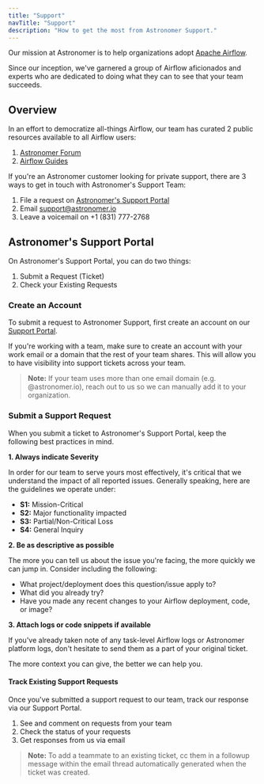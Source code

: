 ```yaml
---
title: "Support"
navTitle: "Support"
description: "How to get the most from Astronomer Support."
---
```


Our mission at Astronomer is to help organizations adopt [Apache Airflow](https://airflow.apache.org/).

Since our inception, we've garnered a group of Airflow aficionados and experts who are dedicated to doing what they can to see that your team succeeds.

## Overview

In an effort to democratize all-things Airflow, our team has curated 2 public resources available to all Airflow users:

1. [Astronomer Forum](forum.astronomer.io)
2. [Airflow Guides](/guides/)

If you're an Astronomer customer looking for private support, there are 3 ways to get in touch with Astronomer's Support Team:

1. File a request on [Astronomer's Support Portal](https://support.astronomer.io/hc/en-us)
2. Email [support@astronomer.io](mailto:support@astronomer.io)
3. Leave a voicemail on +1 (831) 777-2768

## Astronomer's Support Portal

On Astronomer's Support Portal, you can do two things:

1. Submit a Request (Ticket)
2. Check your Existing Requests

### Create an Account

To submit a request to Astronomer Support, first create an account on our [Support Portal](support.astronomer.io).

If you're working with a team, make sure to create an account with your work email or a domain that the rest of your team shares. This will allow you to have visibility into support tickets across your team.

> **Note:** If your team uses more than one email domain (e.g. @astronomer.io), reach out to us so we can manually add it to your organization.

### Submit a Support Request

When you submit a ticket to Astronomer's Support Portal, keep the following best practices in mind.

**1. Always indicate Severity**

In order for our team to serve yours most effectively, it's critical that we understand the impact of all reported issues. Generally speaking, here are the guidelines we operate under:

- **S1:** Mission-Critical
- **S2:** Major functionality impacted
- **S3:** Partial/Non-Critical Loss
- **S4:** General Inquiry

**2. Be as descriptive as possible**

The more you can tell us about the issue you're facing, the more quickly we can jump in. Consider including the following:

- What project/deployment does this question/issue apply to?
- What did you already try?
- Have you made any recent changes to your Airflow deployment, code, or image?

**3. Attach logs or code snippets if available**

If you've already taken note of any task-level Airflow logs or Astronomer platform logs, don't hesitate to send them as a part of your original ticket.

The more context you can give, the better we can help you.

#### Track Existing Support Requests

Once you've submitted a support request to our team, track our response via our Support Portal.

1. See and comment on requests from your team
2. Check the status of your requests
3. Get responses from us via email

> **Note:** To add a teammate to an existing ticket, cc them in a followup message within the email thread automatically generated when the ticket was created.